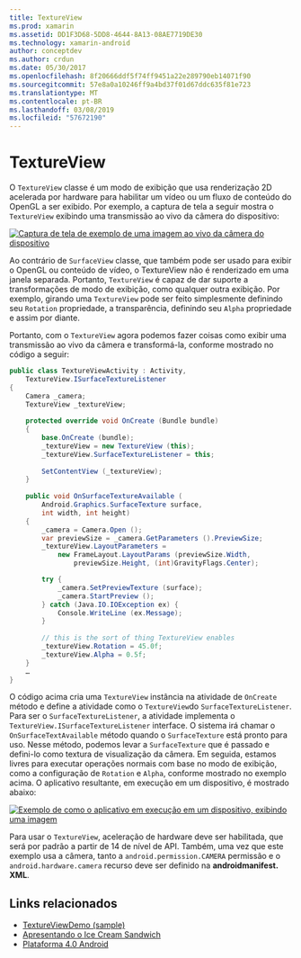 ```yaml
---
title: TextureView
ms.prod: xamarin
ms.assetid: DD1F3D68-5DD8-4644-8A13-08AE7719DE30
ms.technology: xamarin-android
author: conceptdev
ms.author: crdun
ms.date: 05/30/2017
ms.openlocfilehash: 8f20666ddf5f74ff9451a22e289790eb14071f90
ms.sourcegitcommit: 57e8a0a10246ff9a4bd37f01d67ddc635f81e723
ms.translationtype: MT
ms.contentlocale: pt-BR
ms.lasthandoff: 03/08/2019
ms.locfileid: "57672190"
---
```

# <a name="textureview"></a>TextureView

O `TextureView` classe é um modo de exibição que usa renderização 2D acelerada por hardware para habilitar um vídeo ou um fluxo de conteúdo do OpenGL a ser exibido. Por exemplo, a captura de tela a seguir mostra o `TextureView` exibindo uma transmissão ao vivo da câmera do dispositivo:

[![Captura de tela de exemplo de uma imagem ao vivo da câmera do dispositivo](texture-view-images/22-textureviewcamera.png)](texture-view-images/22-textureviewcamera.png#lightbox)

Ao contrário de `SurfaceView` classe, que também pode ser usado para exibir o OpenGL ou conteúdo de vídeo, o TextureView não é renderizado em uma janela separada.
Portanto, `TextureView` é capaz de dar suporte a transformações de modo de exibição, como qualquer outra exibição. Por exemplo, girando uma `TextureView` pode ser feito simplesmente definindo seu `Rotation` propriedade, a transparência, definindo seu `Alpha` propriedade e assim por diante.

Portanto, com o `TextureView` agora podemos fazer coisas como exibir uma transmissão ao vivo da câmera e transformá-la, conforme mostrado no código a seguir:

```csharp
public class TextureViewActivity : Activity,
    TextureView.ISurfaceTextureListener
{
    Camera _camera;
    TextureView _textureView;
       
    protected override void OnCreate (Bundle bundle)
    {
        base.OnCreate (bundle);
        _textureView = new TextureView (this);
        _textureView.SurfaceTextureListener = this;
           
        SetContentView (_textureView);
    }
       
    public void OnSurfaceTextureAvailable (
        Android.Graphics.SurfaceTexture surface,
        int width, int height)
    {
        _camera = Camera.Open ();
        var previewSize = _camera.GetParameters ().PreviewSize;
        _textureView.LayoutParameters =
            new FrameLayout.LayoutParams (previewSize.Width,
                previewSize.Height, (int)GravityFlags.Center);

        try {
            _camera.SetPreviewTexture (surface);
            _camera.StartPreview ();
        } catch (Java.IO.IOException ex) {
            Console.WriteLine (ex.Message);
        }
           
        // this is the sort of thing TextureView enables
        _textureView.Rotation = 45.0f;
        _textureView.Alpha = 0.5f;
    }
    …
}
```

O código acima cria uma `TextureView` instância na atividade de `OnCreate` método e define a atividade como o `TextureView`do `SurfaceTextureListener`. Para ser o `SurfaceTextureListener`, a atividade implementa o `TextureView.ISurfaceTextureListener` interface. O sistema irá chamar o `OnSurfaceTextAvailable` método quando o `SurfaceTexture` está pronto para uso. Nesse método, podemos levar a `SurfaceTexture` que é passado e defini-lo como textura de visualização da câmera. Em seguida, estamos livres para executar operações normais com base no modo de exibição, como a configuração de `Rotation` e `Alpha`, conforme mostrado no exemplo acima. O aplicativo resultante, em execução em um dispositivo, é mostrado abaixo:

[![Exemplo de como o aplicativo em execução em um dispositivo, exibindo uma imagem](texture-view-images/17-textureviewdemo.png)](texture-view-images/17-textureviewdemo.png#lightbox)

Para usar o `TextureView`, aceleração de hardware deve ser habilitada, que será por padrão a partir de 14 de nível de API. Também, uma vez que este exemplo usa a câmera, tanto a `android.permission.CAMERA` permissão e o `android.hardware.camera` recurso deve ser definido na **androidmanifest. XML**.



## <a name="related-links"></a>Links relacionados

- [TextureViewDemo (sample)](https://developer.xamarin.com/samples/monodroid/TextureViewDemo/)
- [Apresentando o Ice Cream Sandwich](http://www.android.com/about/ice-cream-sandwich/)
- [Plataforma 4.0 Android](https://developer.android.com/sdk/android-4.0.html)
